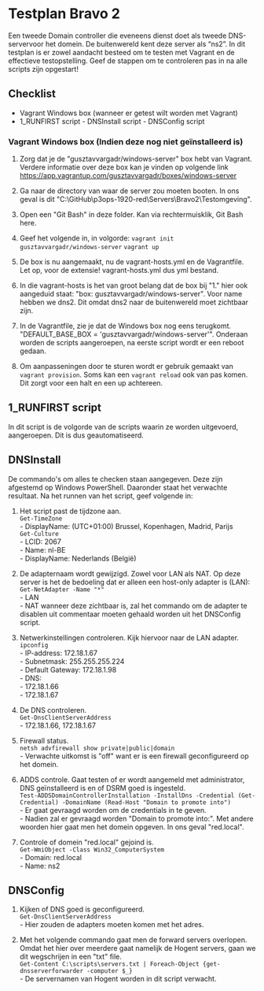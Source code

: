 ﻿# **Testplan Bravo 2**

Een tweede Domain controller die eveneens dienst doet als tweede DNS-servervoor het domein. De buitenwereld kent deze server als “ns2”. In dit testplan is er zowel aandacht besteed om te testen met Vagrant en de effectieve testopstelling.  Geef de stappen om te controleren pas in na alle scripts zijn opgestart!

## Checklist
   - Vagrant Windows box (wanneer er getest wilt worden met Vagrant)
   - 1_RUNFIRST script
	- DNSInstall script
	- DNSConfig script


### Vagrant Windows box (Indien deze nog niet geïnstalleerd is)

1. Zorg dat je de "gusztavvargadr/windows-server" box hebt van Vagrant. Verdere informatie over deze box kan je vinden op volgende link https://app.vagrantup.com/gusztavvargadr/boxes/windows-server

2. Ga naar de directory van waar de server zou moeten booten. In ons geval is dit "C:\GitHub\p3ops-1920-red\Servers\Bravo2\Testomgeving".

3. Open een "Git Bash" in deze folder. Kan via rechtermuisklik, Git Bash here.

4. Geef het volgende in, in volgorde: `vagrant init gusztavvargadr/windows-server` `vagrant up`

5. De box is nu aangemaakt, nu de vagrant-hosts.yml en de Vagrantfile. Let op, voor de extensie! vagrant-hosts.yml dus yml bestand.

6. In die vagrant-hosts is het van groot belang dat de box bij "1." hier ook aangeduid staat: "box: gusztavvargadr/windows-server". Voor name hebben we dns2. Dit omdat dns2 naar de buitenwereld moet zichtbaar zijn.

7. In de Vagrantfile, zie je dat de Windows box nog eens terugkomt. "DEFAULT_BASE_BOX = 'gusztavvargadr/windows-server'". Onderaan worden de scripts aangeroepen, na eerste script wordt er een reboot gedaan.

8. Om aanpasseningen door te sturen wordt er gebruik gemaakt van `vagrant provision`. Soms kan een `vagrant reload` ook van pas komen. Dit zorgt voor een halt en een up achtereen.

## 1_RUNFIRST script
In dit script is de volgorde van de scripts waarin ze worden uitgevoerd, aangeroepen. Dit is dus geautomatiseerd.  


## DNSInstall

De commando's om alles te checken staan aangegeven.
Deze zijn afgestemd op Windows PowerShell.
Daaronder staat het verwachte resultaat.
Na het runnen van het script, geef volgende in:

1. Het script past de tijdzone aan. <br/>
     `Get-TimeZone` <br/>
        - DisplayName: (UTC+01:00) Brussel, Kopenhagen, Madrid, Parijs <br/>
     `Get-Culture` <br/>
        - LCID: 2067 <br/>
        - Name: nl-BE <br/>
        - DisplayName: Nederlands (België) <br/>       

2. De adapternaam wordt gewijzigd. Zowel voor LAN als NAT. Op deze server is het de bedoeling dat er alleen een host-only adapter is (LAN):  
     `Get-NetAdapter -Name "*"`<br/>
    	- LAN<br/>
		- NAT wanneer deze zichtbaar is, zal het commando om de adapter te disablen uit commentaar moeten gehaald worden uit het DNSConfig script.<br/>

3. Netwerkinstellingen controleren. Kijk hiervoor naar de LAN adapter. <br/>
     `ipconfig`<br/>
        - IP-address: 172.18.1.67 <br/>
        - Subnetmask: 255.255.255.224 <br/>
        - Default Gateway: 172.18.1.98 <br/>
        - DNS:<br/>
            - 172.18.1.66<br/>
            - 172.18.1.67<br/>
 
 4. De DNS controleren.  
	 `Get-DnsClientServerAddress` <br/>
        - 172.18.1.66, 172.18.1.67 <br/>
 
 5. Firewall status. <br/>
	 `netsh advfirewall show private|public|domain` <br/>
		- Verwachte uitkomst is "off" want er is een firewall geconfigureerd op het domein. <br/>
 
 6. ADDS controle. Gaat testen of er wordt aangemeld met administrator, DNS geïnstalleerd is en of DSRM goed is ingesteld.  
     `Test-ADDSDomainControllerInstallation -InstallDns -Credential (Get-Credential) -DomainName (Read-Host "Domain to promote into")` <br/>
		- Er gaat gevraagd worden om de credentials in te geven. <br/>
		- Nadien zal er gevraagd worden "Domain to promote into:". Met andere woorden hier gaat men het domein opgeven. In ons geval "red.local". <br/>
 
 7. Controle of domein "red.local" gejoind is.  
     `Get-WmiObject -Class Win32_ComputerSystem` <br/>
	 	- Domain: red.local <br/>
		- Name: ns2 <br/>

##  DNSConfig

 1. Kijken of DNS goed is geconfigureerd. <br/>
	 `Get-DnsClientServerAddress` <br/>
	 	- Hier zouden de adapters moeten komen met het adres. <br/>

 2. Met het volgende commando gaat men de forward servers overlopen. Omdat het hier over meerdere gaat namelijk de Hogent servers, gaan we dit wegschrijen in een "txt" file. <br/>
	 `Get-Content C:\scripts\servers.txt | Foreach-Object {get-dnsserverforwarder -computer $_}` <br/>
		- De servernamen van Hogent worden in dit script verwacht.
